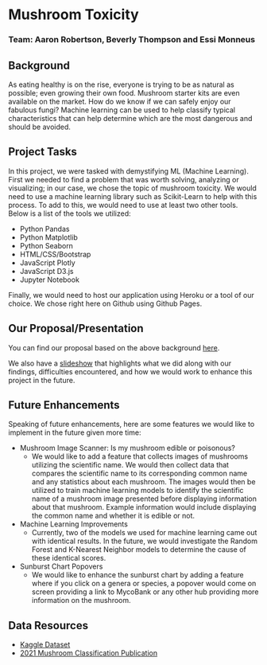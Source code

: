 # Mushroom Toxicity
### Team: Aaron Robertson, Beverly Thompson and Essi Monneus

## Background
As eating healthy is on the rise, everyone is trying to be as natural as possible; even growing their own food. Mushroom starter kits are even available on the market. How do we know if we can safely enjoy our fabulous fungi? Machine learning can be used to help classify typical characteristics that can help determine which are the most dangerous and should be avoided.

## Project Tasks
In this project, we were tasked with demystifying ML (Machine Learning). First we needed to find a problem that was worth solving, analyzing or visualizing; in our case, we chose the topic of mushroom toxicity. We would need to use a machine learning library such as Scikit-Learn to help with this process. To add to this, we would need to use at least two other tools. Below is a list of the tools we utilized:  
* Python Pandas
* Python Matplotlib
* Python Seaborn
* HTML/CSS/Bootstrap
* JavaScript Plotly
* JavaScript D3.js
* Jupyter Notebook

Finally, we would need to host our application using Heroku or a tool of our choice. We chose right here on Github using Github Pages. 

## Our Proposal/Presentation
You can find our proposal based on the above background [here](Proposal.md).

We also have a [slideshow](https://docs.google.com/presentation/d/10ECGgO3wZVm5tsjuCCfcwhFFtnVVg3l6xVniVA0MjBk/edit?usp=sharing) that highlights what we did along with our findings, difficulties encountered, and how we would work to enhance this project in the future.

## Future Enhancements
Speaking of future enhancements, here are some features we would like to implement in the future given more time:
* Mushroom Image Scanner: Is my mushroom edible or poisonous?
    * We would like to add a feature that collects images of mushrooms utilizing the scientific name. We would then collect data that compares the scientific name to its corresponding common name and any statistics about each mushroom. The images would then be utilized to train machine learning models to identify the scientific name of a mushroom image presented before displaying information about that mushroom. Example information would include displaying the common name  and whether it is edible or not.
* Machine Learning Improvements
    * Currently, two of the models we used for machine learning came out with identical results. In the future, we would investigate the Random Forest and K-Nearest Neighbor models to determine the cause of these identical scores.
* Sunburst Chart Popovers
    * We would like to enhance the sunburst chart by adding a feature where if you click on a genera or species, a popover would come on screen providing a link to MycoBank or any other hub providing more information on the mushroom. 

## Data Resources
* [Kaggle Dataset](https://www.kaggle.com/uciml/mushroom-classification)
* [2021 Mushroom Classification Publication](https://onlinelibrary.wiley.com/doi/full/10.1111/1541-4337.12708)
